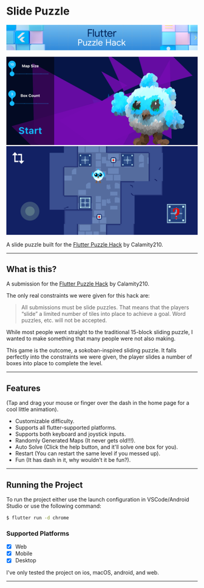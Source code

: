 # Slide Puzzle
![Puzzle Banner][puzzle_banner]

![Home][home]
![Game][game]

A slide puzzle built for the [Flutter Puzzle Hack](https://flutterhack.devpost.com/) by Calamity210.

---

## What is this?
A submission for the [Flutter Puzzle Hack](https://flutterhack.devpost.com/) by Calamity210.

The only real constraints we were given for this hack are:
> All submissions must be slide puzzles. That means that the players “slide” a limited number of tiles into place to achieve a goal.
Word puzzles, etc. will not be accepted.

While most people went straight to the traditional 15-block sliding puzzle, I wanted to make something that many people were not also making.

This game is the outcome, a sokoban-inspired sliding puzzle. It falls perfectly into the constraints we were given, the player slides a number of boxes into place to complete the level.


---

## Features

(Tap and drag your mouse or finger over the dash in the home page for a cool little animation).

- Customizable difficulty.
- Supports all flutter-supported platforms.
- Supports both keyboard and joystick inputs.
- Randomly Generated Maps (It never gets old!!!).
- Auto Solve (Click the help button, and it'll solve one box for you).
- Restart (You can restart the same level if you messed up).
- Fun (It has dash in it, why wouldn't it be fun?).

---

## Running the Project

To run the project either use the launch configuration in VSCode/Android Studio or use the following command:

```sh
$ flutter run -d chrome
```

### Supported Platforms
- [x] Web
- [x] Mobile
- [x] Desktop

I've only tested the project on ios, macOS, android, and web.

---


[puzzle_banner]: art/puzzle_banner.png
[home]: art/home.png
[game]: art/game.png
